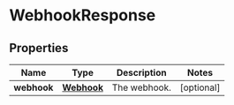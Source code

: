 

# WebhookResponse


## Properties

| Name | Type | Description | Notes |
|------------ | ------------- | ------------- | -------------|
|**webhook** | [**Webhook**](Webhook.md) | The webhook. |  [optional] |



